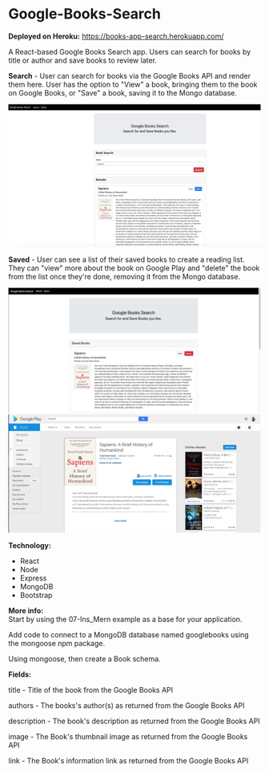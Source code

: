# Google-Books-Search

<b>Deployed on Heroku:</b> 
https://books-app-search.herokuapp.com/

A React-based Google Books Search app. Users can search for books by title or author and save books to review later. 

<b>Search</b> - User can search for books via the Google Books API and render them here. User has the option to "View" a book, bringing them to the book on Google Books, or "Save" a book, saving it to the Mongo database.

![Search](./client/src/images/pic1.png)

<b>Saved</b> - User can see a list of their saved books to create a reading list. They can "view" more about the book on Google Play and "delete" the book from the list once they're done, removing it from the Mongo database.

![Saved](./client/src/images/saved.png)
![View](./client/src/images/googleplay.png)

<b>Technology:</b>
- React
- Node
- Express
- MongoDB
- Bootstrap

<b>More info:</b><br>
Start by using the 07-Ins_Mern example as a base for your application.

Add code to connect to a MongoDB database named googlebooks using the mongoose npm package.

Using mongoose, then create a Book schema.

<b>Fields:</b>

title - Title of the book from the Google Books API

authors - The books's author(s) as returned from the Google Books API

description - The book's description as returned from the Google Books API

image - The Book's thumbnail image as returned from the Google Books API

link - The Book's information link as returned from the Google Books API






